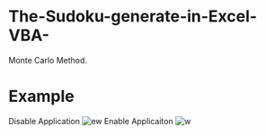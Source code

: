 # The-Sudoku-generate-in-Excel-VBA-
Monte Carlo Method.
# Example
Disable Application
![ew](https://user-images.githubusercontent.com/25815343/147503438-71181d8f-0e93-436c-af4e-be183092e784.gif)
Enable Applicaiton
![w](https://user-images.githubusercontent.com/25815343/147502565-47a95fb8-4d87-440f-9e06-8cbf6adace4c.gif)
